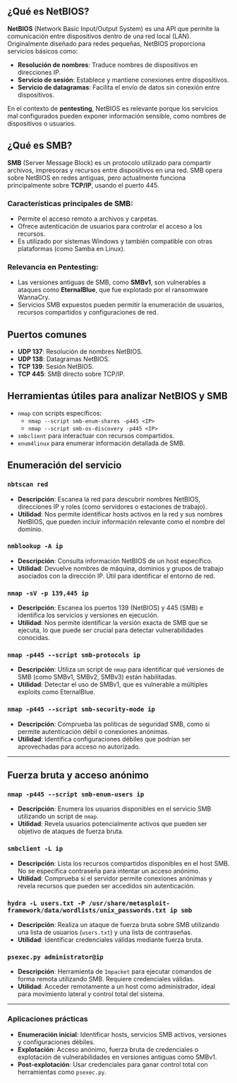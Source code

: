 ## ¿Qué es NetBIOS?
**NetBIOS** (Network Basic Input/Output System) es una API que permite la comunicación entre dispositivos dentro de una red local (LAN). Originalmente diseñado para redes pequeñas, NetBIOS proporciona servicios básicos como:

- **Resolución de nombres**: Traduce nombres de dispositivos en direcciones IP.
- **Servicio de sesión**: Establece y mantiene conexiones entre dispositivos.
- **Servicio de datagramas**: Facilita el envío de datos sin conexión entre dispositivos.

En el contexto de **pentesting**, NetBIOS es relevante porque los servicios mal configurados pueden exponer información sensible, como nombres de dispositivos o usuarios.

## ¿Qué es SMB?
**SMB** (Server Message Block) es un protocolo utilizado para compartir archivos, impresoras y recursos entre dispositivos en una red. SMB opera sobre NetBIOS en redes antiguas, pero actualmente funciona principalmente sobre **TCP/IP**, usando el puerto 445.

### Características principales de SMB:
- Permite el acceso remoto a archivos y carpetas.
- Ofrece autenticación de usuarios para controlar el acceso a los recursos.
- Es utilizado por sistemas Windows y también compatible con otras plataformas (como Samba en Linux).

### Relevancia en Pentesting:
- Las versiones antiguas de SMB, como **SMBv1**, son vulnerables a ataques como **EternalBlue**, que fue explotado por el ransomware WannaCry.
- Servicios SMB expuestos pueden permitir la enumeración de usuarios, recursos compartidos y configuraciones de red.

## Puertos comunes
- **UDP 137**: Resolución de nombres NetBIOS.
- **UDP 138**: Datagramas NetBIOS.
- **TCP 139**: Sesión NetBIOS.
- **TCP 445**: SMB directo sobre TCP/IP.

## Herramientas útiles para analizar NetBIOS y SMB
- `nmap` con scripts específicos:
  - `nmap --script smb-enum-shares -p445 <IP>`
  - `nmap --script smb-os-discovery -p445 <IP>`
- `smbclient` para interactuar con recursos compartidos.
- `enum4linux` para enumerar información detallada de SMB.

## Enumeración del servicio

### `nbtscan red`
- **Descripción**: Escanea la red para descubrir nombres NetBIOS, direcciones IP y roles (como servidores o estaciones de trabajo).
- **Utilidad**: Nos permite identificar hosts activos en la red y sus nombres NetBIOS, que pueden incluir información relevante como el nombre del dominio.

### `nmblookup -A ip`
- **Descripción**: Consulta información NetBIOS de un host específico.
- **Utilidad**: Devuelve nombres de máquina, dominios y grupos de trabajo asociados con la dirección IP. Útil para identificar el entorno de red.

### `nmap -sV -p 139,445 ip`
- **Descripción**: Escanea los puertos 139 (NetBIOS) y 445 (SMB) e identifica los servicios y versiones en ejecución.
- **Utilidad**: Nos permite identificar la versión exacta de SMB que se ejecuta, lo que puede ser crucial para detectar vulnerabilidades conocidas.

### `nmap -p445 --script smb-protocols ip`
- **Descripción**: Utiliza un script de `nmap` para identificar qué versiones de SMB (como SMBv1, SMBv2, SMBv3) están habilitadas.
- **Utilidad**: Detectar el uso de SMBv1, que es vulnerable a múltiples exploits como EternalBlue.

### `nmap -p445 --script smb-security-mode ip`
- **Descripción**: Comprueba las políticas de seguridad SMB, como si permite autenticación débil o conexiones anónimas.
- **Utilidad**: Identifica configuraciones débiles que podrían ser aprovechadas para acceso no autorizado.

---

## Fuerza bruta y acceso anónimo

### `nmap -p445 --script smb-enum-users ip`
- **Descripción**: Enumera los usuarios disponibles en el servicio SMB utilizando un script de `nmap`.
- **Utilidad**: Revela usuarios potencialmente activos que pueden ser objetivo de ataques de fuerza bruta.

### `smbclient -L ip`
- **Descripción**: Lista los recursos compartidos disponibles en el host SMB. No se especifica contraseña para intentar un acceso anónimo.
- **Utilidad**: Comprueba si el servidor permite conexiones anónimas y revela recursos que pueden ser accedidos sin autenticación.

### `hydra -L users.txt -P /usr/share/metasploit-framework/data/wordlists/unix_passwords.txt ip smb`
- **Descripción**: Realiza un ataque de fuerza bruta sobre SMB utilizando una lista de usuarios (`users.txt`) y una lista de contraseñas.
- **Utilidad**: Identificar credenciales válidas mediante fuerza bruta.

### `psexec.py administrator@ip`
- **Descripción**: Herramienta de `Impacket` para ejecutar comandos de forma remota utilizando SMB. Requiere credenciales válidas.
- **Utilidad**: Acceder remotamente a un host como administrador, ideal para movimiento lateral y control total del sistema.

---

### Aplicaciones prácticas
- **Enumeración inicial**: Identificar hosts, servicios SMB activos, versiones y configuraciones débiles.
- **Explotación**: Acceso anónimo, fuerza bruta de credenciales o explotación de vulnerabilidades en versiones antiguas como SMBv1.
- **Post-explotación**: Usar credenciales para ganar control total con herramientas como `psexec.py`.

